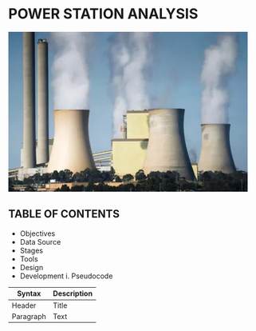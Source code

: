 # POWER STATION ANALYSIS
![Power Station](assets/images/Station_image.png)
## TABLE OF CONTENTS
-  Objectives
-  Data Source
-  Stages
-  Tools
-  Design
-  Development
  i. Pseudocode

| Syntax | Description |
| ----------- | ----------- |
| Header | Title |
| Paragraph | Text |
